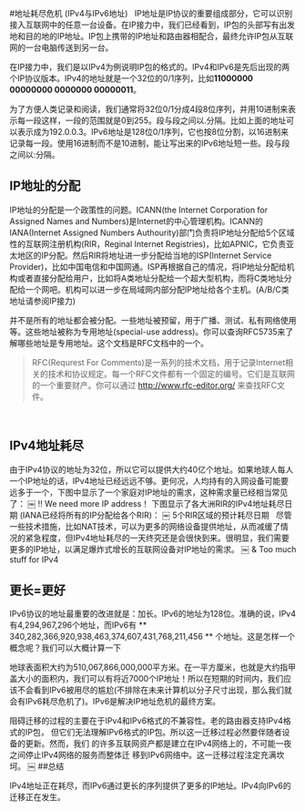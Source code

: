 #地址耗尽危机 (IPv4与IPv6地址)
 
IP地址是IP协议的重要组成部分，它可以识别接入互联网中的任意一台设备。在IP接力中，我们已经看到，IP包的头部写有出发地和目的地的IP地址。IP包上携带的IP地址和路由器相配合，最终允许IP包从互联网的一台电脑传送到另一台。

在IP接力中，我们是以IPv4为例说明IP包的格式的。IPv4和IPv6是先后出现的两个IP协议版本。IPv4的地址就是一个32位的0/1序列，比如**11000000 00000000 0000000 00000011**。

为了方便人类记录和阅读，我们通常将32位0/1分成4段8位序列，并用10进制来表示每一段这样，一段的范围就是0到255。段与段之间以.分隔。比如上面的地址可以表示成为192.0.0.3。IPv6地址是128位0/1序列，它也按8位分割，以16进制来记录每一段。使用16进制而不是10进制，能让写出来的IPv6地址短一些。段与段之间以:分隔。
 
## IP地址的分配

IP地址的分配是一个政策性的问题。ICANN(the Internet Corporation for Assigned Names and Numbers)是Internet的中心管理机构。ICANN的IANA(Internet Assigned Numbers
Authourity)部门负责将IP地址分配给5个区域性的互联网注册机构(RIR，Reginal Internet
Registries)，比如APNIC，它负责亚太地区的IP分配。然后RIR将地址进一步分配给当地的ISP(Internet Service Provider)，比如中国电信和中国网通。ISP再根据自己的情况，将IP地址分配给机构或者直接分配给用户，比如将A类地址分配给一个超大型机构，而将C类地址分配给一个网吧。机构可以进一步在局域网内部分配IP地址给各个主机。(A/B/C类地址请参阅IP接力)
 

并不是所有的地址都会被分配。一些地址被预留，用于广播、测试、私有网络使用等。这些地址被称为专用地址(special-use
address)。你可以查询RFC5735来了解哪些地址是专用地址。这个文档是RFC文档中的一个。

> RFC(Requrest For Comments)是一系列的技术文档，用于记录Internet相关的技术和协议规定。每一个RFC文件都有一个固定的编号。它们是互联网的一个重要财产。你可以通过
http://www.rfc-editor.org/ 来查找RFC文件。

 
## IPv4地址耗尽

由于IPv4协议的地址为32位，所以它可以提供大约40亿个地址。如果地球人每人一个IP地址的话，IPv4地址已经远远不够。更何况，人均持有的入网设备可能要远多于一个，下图中显示了一个家庭对IP地址的需求，这种需求量已经相当常见了：
￼
!! We need more IP address！
下图显示了各大洲RIR的IPv4地址耗尽日期 (IANA已经将所有的IP分配给各个RIR)：
￼
5个RIR区域的预计耗尽日期
 
尽管一些技术措施，比如NAT技术，可以为更多的网络设备提供地址，从而减缓了情况的紧急程度，但IPv4地址耗尽的一天终究还是会很快到来。很明显，我们需要更多的IP地址，以满足爆炸式增长的互联网设备对IP地址的需求。
￼
& Too much stuff for IPv4
 
## 更长=更好

IPv6协议的地址最重要的改进就是：加长。IPv6的地址为128位。准确的说，IPv4有4,294,967,296个地址，而IPv6有
** 340,282,366,920,938,463,374,607,431,768,211,456 **
个地址。这是怎样一个概念呢？我们可以大概计算一下

地球表面积大约为510,067,866,000,000平方米。在一平方厘米，也就是大约指甲盖大小的面积内，我们可以有将近7000个IP地址！所以在短期的时间内，我们应该不会看到IPv6被用尽的尴尬(不排除在未来计算机以分子尺寸出现，那么我们就会有IPv6耗尽危机了)。IPv6是解决IP地址危机的最终方案。

阻碍迁移的过程的主要在于IPv4和IPv6格式的不兼容性。老的路由器支持IPv4格式的IP包，
但它们无法理解IPv6格式的IP包。所以这一迁移过程必然要伴随者设备的更新。然而，我们
的许多互联网资产都是建立在IPv4网络上的，不可能一夜之间停止IPv4网络的服务而整体迁
移到IPv6网络中。这一迁移过程注定充满坎坷。
￼
##总结

IPv4地址正在耗尽，而IPv6通过更长的序列提供了更多的IP地址。IPv4向IPv6的迁移正在发生。

